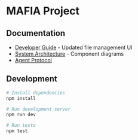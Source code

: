 # MAFIA Project

## Documentation
- [Developer Guide](DEVELOPER_GUIDE.md) - Updated file management UI
- [System Architecture](ARCHITECTURE.md) - Component diagrams
- [Agent Protocol](AUTONOMOUS_AGENT_PROTOCOL.md)

## Development
```bash
# Install dependencies
npm install

# Run development server
npm run dev

# Run tests
npm test